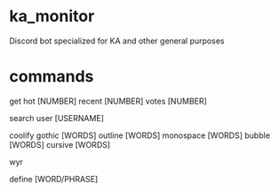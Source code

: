 # ka_monitor
Discord bot specialized for KA and other general purposes

# commands
get
    hot [NUMBER]
    recent [NUMBER]
    votes [NUMBER]

search
    user [USERNAME]

coolify
    gothic [WORDS]
    outline [WORDS]
    monospace [WORDS]
    bubble [WORDS]
    cursive [WORDS]

wyr

define [WORD/PHRASE]
